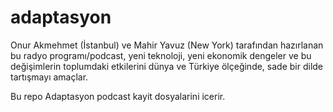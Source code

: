 # adaptasyon
Onur Akmehmet (İstanbul) ve Mahir Yavuz (New York) tarafından hazırlanan bu radyo programı/podcast, yeni teknoloji, yeni ekonomik dengeler ve bu değişimlerin toplumdaki etkilerini dünya ve Türkiye ölçeğinde, sade bir dilde tartışmayı amaçlar.

Bu repo Adaptasyon podcast kayit dosyalarini icerir.
